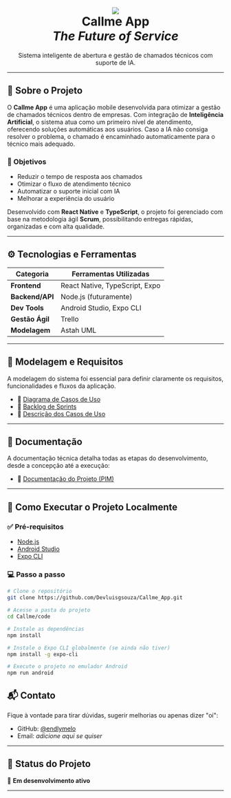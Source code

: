 

<h1 align="center">  
    <img src='./Callme/code/src/assets/logoCallmeapp.png'>
  <br/>
  <strong>Callme App</strong>
  <br/>
  <em>The Future of Service</em>
</h1>

<p align="center">
  Sistema inteligente de abertura e gestão de chamados técnicos com suporte de IA.
</p>

---

## 📘 Sobre o Projeto

O **Callme App** é uma aplicação mobile desenvolvida para otimizar a gestão de chamados técnicos dentro de empresas. Com integração de **Inteligência Artificial**, o sistema atua como um primeiro nível de atendimento, oferecendo soluções automáticas aos usuários. Caso a IA não consiga resolver o problema, o chamado é encaminhado automaticamente para o técnico mais adequado.

### 🎯 Objetivos

* Reduzir o tempo de resposta aos chamados
* Otimizar o fluxo de atendimento técnico
* Automatizar o suporte inicial com IA
* Melhorar a experiência do usuário

Desenvolvido com **React Native** e **TypeScript**, o projeto foi gerenciado com base na metodologia ágil **Scrum**, possibilitando entregas rápidas, organizadas e com alta qualidade.

---

## ⚙️ Tecnologias e Ferramentas

| Categoria       | Ferramentas Utilizadas         |
| --------------- | ------------------------------ |
| **Frontend**    | React Native, TypeScript, Expo |
| **Backend/API** | Node.js (futuramente)          |
| **Dev Tools**   | Android Studio, Expo CLI       |
| **Gestão Ágil** | Trello                         |
| **Modelagem**   | Astah UML                      |

---

## 🧠 Modelagem e Requisitos

A modelagem do sistema foi essencial para definir claramente os requisitos, funcionalidades e fluxos da aplicação.

* 📌 [Diagrama de Casos de Uso](https://github.com/Devluisgsouza/Callme_App/blob/main/Callme/Modelagem_de_Requisitos/Diagrama_de_caso_de_uso_sistema.asta)
* 📌 [Backlog de Sprints](https://github.com/Devluisgsouza/Callme_App/blob/main/Callme/Modelagem_de_Requisitos/Sprints_Backlog.docx)
* 📌 [Descrição dos Casos de Uso](https://github.com/Devluisgsouza/Callme_App/blob/main/Callme/Modelagem_de_Requisitos/Descrição_caso_de_uso.docx)

---

## 📄 Documentação

A documentação técnica detalha todas as etapas do desenvolvimento, desde a concepção até a execução:

* 📝 [Documentação do Projeto (PIM)](https://github.com/Devluisgsouza/Callme_App/blob/main/Callme/PIM/PIM%203%20SEMESTRE.doc)

---

## 🧩 Como Executar o Projeto Localmente

### ✅ Pré-requisitos

* [Node.js](https://nodejs.org/pt)
* [Android Studio](https://developer.android.com/studio?hl=pt-br)
* [Expo CLI](https://docs.expo.dev/get-started/installation/)

### 💻 Passo a passo

```bash
# Clone o repositório
git clone https://github.com/Devluisgsouza/Callme_App.git

# Acesse a pasta do projeto
cd Callme/code

# Instale as dependências
npm install

# Instale o Expo CLI globalmente (se ainda não tiver)
npm install -g expo-cli

# Execute o projeto no emulador Android
npm run android
```

## 📬 Contato

Fique à vontade para tirar dúvidas, sugerir melhorias ou apenas dizer "oi":

* GitHub: [@endlymelo](https://github.com/endlymelo)
* Email: *adicione aqui se quiser*

---

## 📌 Status do Projeto

🚧 **Em desenvolvimento ativo**

---

